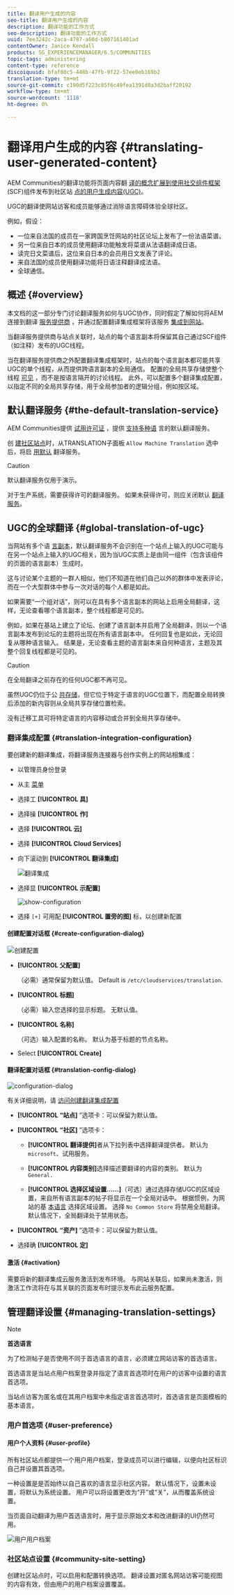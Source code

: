 ```yaml
---
title: 翻译用户生成的内容
seo-title: 翻译用户生成的内容
description: 翻译功能的工作方式
seo-description: 翻译功能的工作方式
uuid: 7ee3242c-2aca-4787-a60d-b807161401ad
contentOwner: Janice Kendall
products: SG_EXPERIENCEMANAGER/6.5/COMMUNITIES
topic-tags: administering
content-type: reference
discoiquuid: bfaf80c5-448b-47fb-9f22-57ee0eb169b2
translation-type: tm+mt
source-git-commit: c190d5f223c85f6c49fea1391d8a3d2baff20192
workflow-type: tm+mt
source-wordcount: '1118'
ht-degree: 0%

---
```



# 翻译用户生成的内容 {#translating-user-generated-content}

AEM Communities的翻译功能将页面内容翻 [译的概念扩展到使用社交组件框架](../../help/sites-administering/translation.md) (SCF)组件发布到社区站 [点的用户生成内容(UGC)](scf.md)。

UGC的翻译使网站访客和成员能够通过消除语言障碍体验全球社区。

例如，假设：

* 一位来自法国的成员在一家跨国烹饪网站的社区论坛上发布了一份法语菜谱。
* 另一位来自日本的成员使用翻译功能触发将菜谱从法语翻译成日语。
* 读完日文菜谱后，这位来自日本的会员用日文发表了评论。
* 来自法国的成员使用翻译功能将日语注释翻译成法语。
* 全球通信。

## 概述 {#overview}

本文档的这一部分专门讨论翻译服务如何与UGC协作，同时假定了解如何将AEM连接到翻译 [服务提供商](../../help/sites-administering/translation.md#connectingtoatranslationserviceprovider) ，并通过配置翻译集成框架将该服务 [集成到网站](../../help/sites-administering/tc-tic.md)。

当翻译服务提供商与站点关联时，站点的每个语言副本将保留其自己通过SCF组件（如注释）发布的UGC线程。

当在翻译服务提供商之外配置翻译集成框架时，站点的每个语言副本都可能共享UGC的单个线程，从而提供跨语言副本的全局通信。 配置的全局共享存储使整个线程 [可见](#global-translation-of-ugc) ，而不是按语言隔开的讨论线程。 此外，可以配置多个翻译集成配置，以指定不同的全局共享存储，用于全局参加者的逻辑分组，例如按区域。

## 默认翻译服务 {#the-default-translation-service}

AEM Communities提供 [试用许可证](../../help/sites-administering/tc-msconf.md#microsoft-translator-trial-license) ，提供 [支持多种语](../../help/sites-administering/tc-msconf.md) 言的默认翻译服务。

创 [建社区站点](sites-console.md)时，从TRANSLATION子面板 `Allow Machine Translation` 选中后，将启 [用默认](sites-console.md#translation) 翻译服务。

>[!CAUTION]
>
>默认翻译服务仅用于演示。
>
>对于生产系统，需要获得许可的翻译服务。 如果未获得许可，则应关闭默认 [翻译服务](../../help/sites-administering/tc-msconf.md#microsoft-translator-trial-license-geometrixx-outdoors)。


## UGC的全球翻译 {#global-translation-of-ugc}

当网站有多个语 [言副本](../../help/sites-administering/tc-prep.md)，默认翻译服务不会识别在一个站点上输入的UGC可能与在另一个站点上输入的UGC相关，因为当UGC实质上是由同一组件（包含该组件的页面的语言副本）生成时。

这与讨论某个主题的一群人相似，他们不知道在他们自己以外的群体中发表评论，而在一个大型群体中参与一次对话的每个人都是如此。

如果需要“一个组对话”，则可以在具有多个语言副本的网站上启用全局翻译，这样，无论查看哪个语言副本，整个线程都是可见的。

例如，如果在基站上建立了论坛、创建了语言副本并启用了全局翻译，则以一个语言副本发布到论坛的主题将出现在所有语言副本中。 任何回复也是如此，无论回复从哪种语言输入。 结果是，无论查看主题的语言副本来自何种语言，主题及其整个回复线程都是可见的。

>[!CAUTION]
>
>在全局翻译之前存在的任何UGC都不再可见。
>
>虽然UGC仍位于公 [共存储](working-with-srp.md)，但它位于特定于语言的UGC位置下，而配置全局转换后添加的新内容则从全局共享存储位置检索。
>
>没有迁移工具可将特定语言的内容移动或合并到全局共享存储中。


### 翻译集成配置 {#translation-integration-configuration}

要创建新的翻译集成，将翻译服务连接器与创作实例上的网站相集成：

* 以管理员身份登录
* 从主 [菜单](http://localhost:4502/)
* 选择工 **[!UICONTROL 具]**
* 选择操 **[!UICONTROL 作]**
* 选择 **[!UICONTROL 云]**
* 选择 **[!UICONTROL Cloud Services]**
* 向下滚动到 **[!UICONTROL 翻译集成]**

   ![翻译集成](assets/translation-integration.png)

* 选择显 **[!UICONTROL 示配置]**

   ![show-configuration](assets/translation-integration1.png)

* 选择 `[+]` 可用配 **[!UICONTROL 置旁的图]** 标，以创建新配置

#### 创建配置对话框 {#create-configuration-dialog}

![创建配置](assets/translation-integration2.png)

* **[!UICONTROL 父配置]**

   （必需）通常保留为默认值。 Default is `/etc/cloudservices/translation`.

* **[!UICONTROL 标题]**

   （必需）输入您选择的显示标题。 无默认值。

* **[!UICONTROL 名称]**

   （可选）输入配置的名称。 默认为基于标题的节点名称。

* Select **[!UICONTROL Create]**

#### 翻译配置对话框 {#translation-config-dialog}

![configuration-dialog](assets/translation-integration3.png)

有关详细说明，请 [访问创建翻译集成配置](../../help/sites-administering/tc-tic.md#creating-a-translation-integration-configuration)

* **[!UICONTROL “站点]** ”选项卡：可以保留为默认值。

* **[!UICONTROL “社区]** ”选项卡：
   * **[!UICONTROL 翻译提供]**&#x200B;者从下拉列表中选择翻译提供者。 默认为 
`microsoft`、试用服务。

   * **[!UICONTROL 内容类别]**&#x200B;选择描述要翻译的内容的类别。 默认为 
`General.`

   * **[!UICONTROL 选择区域设置……]**（可选）通过选择存储UGC的区域设置，来自所有语言副本的帖子将显示在一个全局对话中。 根据惯例，为网站的基 [本语言](sites-console.md#translation) 选择区域设置。 选择 `No Common Store` 将禁用全局翻译。 默认情况下，全局翻译处于禁用状态。

* **[!UICONTROL “资产]** ”选项卡：可以保留为默认值。
* 选择确 **[!UICONTROL 定]**

#### 激活 {#activation}

需要将新的翻译集成云服务激活到发布环境。 与网站关联后，如果尚未激活，则激活工作流将在与其关联的页面发布时提示发布此云服务配置。

## 管理翻译设置 {#managing-translation-settings}

>[!NOTE]
>
>**首选语言**
>
>为了检测帖子是否使用不同于首选语言的语言，必须建立网站访客的首选语言。
>
>首选语言是当站点用户档案登录并指定了语言首选项时在用户的访客中设置的语言首选项。
>
>当站点访客为匿名或在其用户档案中未指定语言首选项时，首选语言是页面模板的基本语言。


### 用户首选项 {#user-preference}

#### 用户个人资料 {#user-profile}

所有社区站点都提供一个用户用户档案，登录成员可以进行编辑，以便向社区标识自己并设置其首选项。

一种设置是是否始终以自己喜欢的语言显示社区内容。 默认情况下，设置未设置，将默认为系统设置。 用户可以将设置更改为“开”或“关”，从而覆盖系统设置。

当页面自动翻译为用户首选语言时，用于显示原始文本和改进翻译的UI仍然可用。

![用户用户档案](assets/translation-integration4.png)

### 社区站点设置 {#community-site-setting}

创建社区站点时，可以启用和配置转换选项。 翻译设置对匿名网站访客可能视图的内容有效，但由用户的用户档案设置覆盖。
